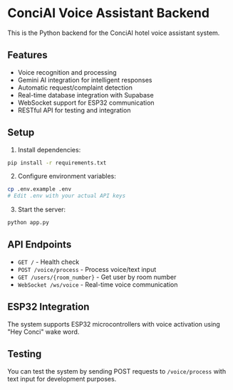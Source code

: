 # ConciAI Voice Assistant Backend

This is the Python backend for the ConciAI hotel voice assistant system.

## Features

- Voice recognition and processing
- Gemini AI integration for intelligent responses
- Automatic request/complaint detection
- Real-time database integration with Supabase
- WebSocket support for ESP32 communication
- RESTful API for testing and integration

## Setup

1. Install dependencies:
```bash
pip install -r requirements.txt
```

2. Configure environment variables:
```bash
cp .env.example .env
# Edit .env with your actual API keys
```

3. Start the server:
```bash
python app.py
```

## API Endpoints

- `GET /` - Health check
- `POST /voice/process` - Process voice/text input
- `GET /users/{room_number}` - Get user by room number
- `WebSocket /ws/voice` - Real-time voice communication

## ESP32 Integration

The system supports ESP32 microcontrollers with voice activation using "Hey Conci" wake word.

## Testing

You can test the system by sending POST requests to `/voice/process` with text input for development purposes.